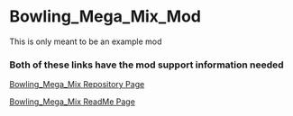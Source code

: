# Bowling_Mega_Mix_Mod
<p>This is only meant to be an example mod</p>

<h3>Both of these links have the mod support information needed</h3>

<a href="https://github.com/Daniel-Hanrahan-Tools-and-Games/Bowling_Mega_Mix">Bowling_Mega_Mix Repository Page</a>

<a href="https://daniel-hanrahan-tools-and-games.github.io/Bowling_Mega_Mix">Bowling_Mega_Mix ReadMe Page</a>

